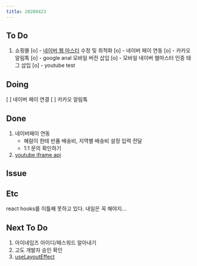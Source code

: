 ```yaml
---
title: 20200423
---
```


## To Do

1. 쇼핑몰
   [o] - [네이버 웹 마스터](https://searchadvisor.naver.com/) 수정 및 최적화
   [o] - 네이버 페이 연동
   [o] - 카카오 알림톡
   [o] - google anal 모바일 버전 삽입
   [o] - 모바일 네이버 웹마스터 인증 태그 삽입
   [o] - youtube test

## Doing

[ ] 네이버 페이 연결
[ ] 카카오 알림톡

## Done

1. 네이버페이 연동
   - 혜람이 한테 반품 배송비, 지역별 배송비 설정 입력 전달
   - 1:1 문의 확인하기
2. [youtube iframe api](https://developers.google.com/youtube/youtube_player_demo?hl=ko)

## Issue

## Etc

react hooks를 이틀째 못하고 있다.
내일은 꼭 해야지...

## Next To Do

1. 아이네임즈 아이디/패스워드 알아내기
2. 고도 개발자 승인 확인
3. [useLayoutEffect](https://www.youtube.com/watch?v=ommC6fS1SZg&list=PLN3n1USn4xlmyw3ebYuZmGp60mcENitdM&index=4)
